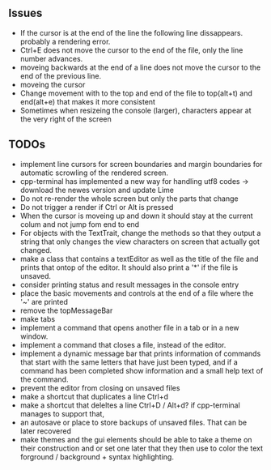 Issues
------
+ If the cursor is at the end of the line the following line dissappears. 
	probably a rendering error.
+ Ctrl+E does not move the cursor to the end of the file, only the line number advances.
+ moveing backwards at the end of a line does not move the cursor to the end of the 
	previous line.
+ moveing the cursor  
+ Change movement with to the top and end of the file to top(alt+t) and end(alt+e)
	that makes it more consistent
+ Sometimes when resizeing the console (larger), characters appear at the very right of the screen

TODOs
-----
+ implement line cursors for screen boundaries and margin boundaries for automatic scrowling
	of the rendered screen. 
+ cpp-terminal has implemented a new way for handling utf8 codes -> download the newes version and update Lime
+ Do not re-render the whole screen but only the parts that change
+ Do not trigger a render if Ctrl or Alt is pressed
+ When the cursor is moveing up and down it should stay at the current colum and not jump fom end 
	to end
+ For objects with the TextTrait, change the methods so that they output a string that only changes
	the view characters on screen that actually got changed.
+ make a class that contains a textEditor as well as the title of the file and prints that
	ontop of the editor. It should also print a '*' if the file is unsaved.
+ consider printing status and result messages in the console entry
+ place the basic movements and controls at the end of a file where the '~' are printed
+ remove the topMessageBar
+ make tabs
+ implement a command that opens another file in a tab or in a new window.
+ implement a command that closes a file, instead of the editor.
+ implement a dynamic message bar that prints information of commands that start with the 
	same letters that have just been typed, and if a command has been completed show information
	and a small help text of the command.
+ prevent the editor from closing on unsaved files
+ make a shortcut that duplicates a line Ctrl+d
+ make a shortcut that deleltes a line Ctrl+D / Alt+d? if cpp-terminal manages to support that,
+ an autosave or place to store backups of unsaved files. That can be later recovered
+ make themes and the gui elements should be able to take a theme on their construction and or set
	one later that they then use to color the text forground / background + syntax highlighting.